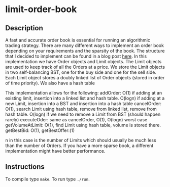 # limit-order-book


## Description
A fast and accurate order book is essential for running an algorithmic trading
strategy. There are many different ways to implement an order book depending on
your requirements and the sparsity of the book. The structure that I decided to
implement can be found in a blog post [here](https://web.archive.org/web/20110219155647/http://howtohft.wordpress.com/author/howtohft/).
In this implementation we have Order objects and Limit objects. The Limit objects
are used to keep track of all the Orders at a price. We store the Limit objects in
two self-balancing BST, one for the buy side and one for the sell side. Each Limit
object stores a doubly linked list of Order objects (stored in order of time priority).
We also have a hash table 

This implementation allows for the following:
addOrder: O(1) if adding at an existing limit, insertion into a linked list and hash table.
O(logn) if adding at a new Limit, insertion into a BST and insertion into a hash table
cancelOrder: O(1), search Limit using hash table, remove from linked list, remove from hash table.
O(logn) if we need to remove a Limit from BST (should happen rarely)
executeOder: same as cancelOrder, O(1), O(logn) worst case
getVolumeAtLimit: O(1), find Limit using hash table, volume is stored there.
getBestBid: O(1), 
getBestOffer:(1)

n in this case is the number of Limits which should usually be much less than the number
of Orders. If you have a more sparse book, a different implementation might have better
performance.
## Instructions
To compile type `make`. To run type `./run`.